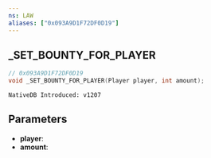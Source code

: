 ```yaml
---
ns: LAW
aliases: ["0x093A9D1F72DF0D19"]
---
```

## _SET_BOUNTY_FOR_PLAYER

```c
// 0x093A9D1F72DF0D19
void _SET_BOUNTY_FOR_PLAYER(Player player, int amount);
```

```
NativeDB Introduced: v1207
```

## Parameters
* **player**:
* **amount**:
